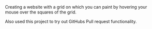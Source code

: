 Creating a website with a grid on which you can paint by hovering your mouse over the squares of the grid.

Also used this project to try out GitHubs Pull request functionality.
